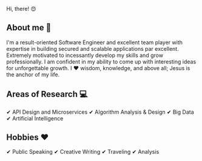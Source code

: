 Hi, there! :heart_eyes:

## About me :man:

I'm a result-oriented Software Engineer and excellent team player with expertise in building secured and
scalable applications par excellent. Extremely motivated to incessantly develop my skills and grow
professionally. I am confident in my ability to come up with interesting ideas for unforgettable
growth. I :heart: wisdom, knowledge, and above all; Jesus is the anchor of my life.

## Areas of Research :computer:

✔ API Design and Microservices
✔ Algorithm Analysis & Design
✔ Big Data
✔ Artificial Intelligence

## Hobbies :heart:

✔ Public Speaking
✔ Creative Writing
✔ Traveling
✔ Analysis
